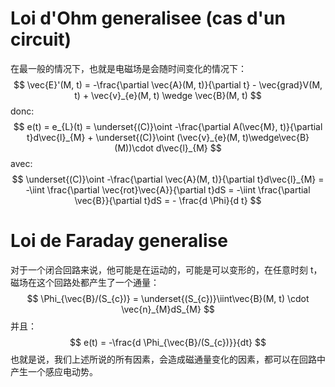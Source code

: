 # Loi d'Ohm generalisee (cas d'un circuit)
在最一般的情况下，也就是电磁场是会随时间变化的情况下：
$$
\vec{E}'(M, t) = -\frac{\partial \vec{A}(M, t)}{\partial t} - \vec{grad}V(M, t) + \vec{v}_{e}(M, t) \wedge \vec{B}(M, t)
$$
donc:
$$
e(t) = e_{L}(t) = \underset{(C)}\oint -\frac{\partial A(\vec{M}, t)}{\partial t}d\vec{l}_{M} + \underset{(C)}\oint (\vec{v}_{e}(M, t)\wedge\vec{B}(M))\cdot d\vec{l}_{M}
$$
avec:
$$
\underset{(C)}\oint -\frac{\partial \vec{A}(M, t)}{\partial t}d\vec{l}_{M} = -\iint \frac{\partial \vec{rot}\vec{A}}{\partial t}dS = -\iint \frac{\partial \vec{B}}{\partial t}dS = - \frac{d \Phi}{d t}
$$
# Loi de Faraday generalise
对于一个闭合回路来说，他可能是在运动的，可能是可以变形的，在任意时刻 t，磁场在这个回路处都产生了一个通量：
$$
\Phi_{\vec{B}/(S_{c})} = \underset{(S_{c})}\iint\vec{B}(M, t) \cdot \vec{n}_{M}dS_{M}
$$
并且：
$$
e(t) = -\frac{d \Phi_{\vec{B}/(S_{c})}}{dt}
$$
也就是说，我们上述所说的所有因素，会造成磁通量变化的因素，都可以在回路中产生一个感应电动势。